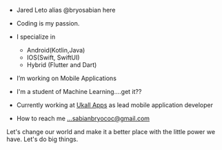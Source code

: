 - Jared Leto alias @bryosabian here
- Coding is my passion.
- I specialize in
  - Android(Kotlin,Java)
  - IOS(Swift, SwiftUI)
  - Hybrid (Flutter and Dart)
  
- I’m working on Mobile Applications
  
- I'm a student of Machine Learning....get it??

- Currently working at [Ukall Apps](https://ukallapps.com/) as lead mobile application developer

- How to reach me ...sabianbryococ@gmail.com

Let's change our world and make it a better place with the little power we have. Let's do big things.

